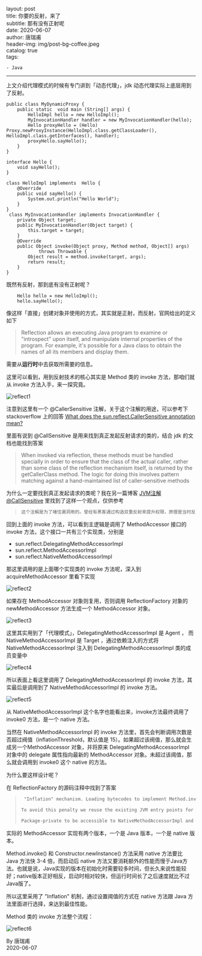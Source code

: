 layout:     post  
title:      你要的反射，来了     
subtitle:   那有没有正射呢     
date:       2020-06-07    
author:     唐瑞甫  
header-img: img/post-bg-coffee.jpeg  
catalog: true  
tags:  

    - Java    

---

上文介绍代理模式的时候有专门讲到「动态代理」，jdk 动态代理实际上底层用到了反射。  

```
public class MyDynamicProxy {
    public static  void main (String[] args) {
        HelloImpl hello = new HelloImpl();
        MyInvocationHandler handler = new MyInvocationHandler(hello);
        Hello proxyHello = (Hello) Proxy.newProxyInstance(HelloImpl.class.getClassLoader(), HelloImpl.class.getInterfaces(), handler);
        proxyHello.sayHello();
    }
}

interface Hello {
    void sayHello();
}

class HelloImpl implements  Hello {
    @Override
    public void sayHello() {
        System.out.println("Hello World");
    }
}
 class MyInvocationHandler implements InvocationHandler {
    private Object target;
    public MyInvocationHandler(Object target) {
        this.target = target;
    }
    @Override
    public Object invoke(Object proxy, Method method, Object[] args)
            throws Throwable {
		Object result = method.invoke(target, args);
        return result;
    }
}
```

既然有反射，那到底有没有正射呢？  

```  
	Hello hello = new HelloImpl();
	hello.sayHello();  
```

像这样「直接」创建对象并使用的方式，其实就是正射，而反射，官网给出的定义如下

> Reflection allows an executing Java program to examine or "introspect" upon itself, and manipulate internal properties of the program. For example, it's possible for a Java class to obtain the names of all its members and display them.

需要从**运行时**中去获取所需要的信息。



这里可以看到，用到反射技术的核心其实是 Method 类的 invoke 方法，那咱们就从 invoke 方法入手，来一探究竟。

![reflect1](/img/image/reflect1.jpg) 

注意到这里有一个 @CallerSensitive 注解，关于这个注解的用途，可以参考下 stackoverflow 上的回答  [What does the sun.reflect.CallerSensitive annotation mean?](https://stackoverflow.com/questions/22626808/what-does-the-sun-reflect-callersensitive-annotation-mean)

里面有说到 @CallSensitive 是用来找到真正发起反射请求的类的，结合 jdk 的文档也能找到答案

> When invoked via reflection, these methods must be handled specially in order to ensure that the class of the actual caller, rather than some class of the reflection mechanism itself, is returned by the getCallerClass method. The logic for doing this involves pattern matching against a hand-maintained list of caller-sensitive methods

为什么一定要找到真正发起请求的类呢？我在另一篇博客 [JVM注解@CallSensitive](https://blog.csdn.net/HEL_WOR/java/article/details/50199797) 里找到了这样一个观点，仅供参考

> ```tex
> 这个注解是为了堵住漏洞用的。曾经有黑客通过构造双重反射来提升权限，原理是当时反射只检查固定深度的调用者的类，看它有没有特权，例如固定看两层的调用者（getCallerClass(2)）。如果我的类本来没足够权限群访问某些信息，那我就可以通过双重反射去达到目的：反射相关的类是有很高权限的，而在 我->反射1->反射2 这样的调用链上，反射2检查权限时看到的是反射1的类，这就被欺骗了，导致安全漏洞。使用CallerSensitive后，getCallerClass不再用固定深度去寻找actual caller（“我”），而是把所有跟反射相关的接口方法都标注上CallerSensitive，搜索时凡看到该注解都直接跳过，这样就有效解决了前面举例的问题
> ```



回到上面的 invoke 方法，可以看到主逻辑是调用了 MethodAccessor 接口的 invoke 方法，这个接口一共有三个实现类，分别是 

- sun.reflect.DelegatingMethodAccessorImpl
- sun.reflect.MethodAccessorImpl
- sun.reflect.NativeMethodAccessorImpl

那这里调用的是上面哪个实现类的 invoke 方法呢，深入到 acquireMethodAccessor 里看下实现

  ![reflect2](/img/image/reflect2.jpg)

如果存在 MethodAccessor 对象则复用，否则调用 ReflectionFactory 对象的 newMethodAccessor 方法生成一个 MethodAccessor 对象。

![reflect3](/img/image/reflect3.jpg)

这里其实用到了「代理模式」，DelegatingMethodAccessorImpl 是 Agent ， 而 NativeMethodAccessorImpl 是 Target ，通过依赖注入的方式将 NativeMethodAccessorImpl 注入到 DelegatingMethodAccessorImpl 类的成员变量中

![reflect4](/img/image/reflect4.jpg)

所以表面上看这里调用了 DelegatingMethodAccessorImpl 的 invoke 方法，其实最后是调用到了 NativeMethodAccessorImpl 的 invoke 方法。

![reflect5](/img/image/reflect5.jpg)

从 NativeMethodAccessorImpl 这个名字也能看出来，invoke方法最终调用了 invoke0 方法，是一个 native 方法。  

当然在 NativeMethodAccessorImpl 的 invoke 方法里，首先会判断调用次数是否超过阀值（inflationThreshold，默认值是 15）。如果超过该阀值，那么就会生成另一个MethodAccessor 对象，并将原来 DelegatingMethodAccessorImpl 对象中的 delegate 属性指向最新的 MethodAccessor 对象。未超过该阈值，那么就会调用到 invoke0 这个 native 的方法。

为什么要这样设计呢？

在 ReflectionFactory 的源码注释中找到了答案

> ```tex
>  "Inflation" mechanism. Loading bytecodes to implement Method.invoke() and Constructor.newInstance() currently costs 3-4x more than an invocation via native code for the first invocation (though subsequent invocations have been benchmarked to be over 20x faster). Unfortunately this cost increases startup time for certain applications that use reflection intensively (but only once per class) to bootstrap themselves.
> 
> To avoid this penalty we reuse the existing JVM entry points for the first few invocations of Methods and Constructors and then switch to the bytecode-based implementations.
> 
> Package-private to be accessible to NativeMethodAccessorImpl and NativeConstructorAccessorImpl
> ```



实际的 MethodAccessor 实现有两个版本，一个是 Java 版本，一个是 native 版本。

Method.invoke() 和 Constructor.newInstance() 方法采用 native 方法要比 Java 方法快 3-4 倍，而启动后 native 方法又要消耗额外的性能而慢于Java方法。也就是说，Java实现的版本在初始化时需要较多时间，但长久来说性能较好；native版本正好相反，启动时相对较快，但运行时间长了之后速度就比不过Java版了。

所以这里采用了 "Inflation" 机制，通过设置阈值的方式在 native 方法跟 Java 方法里面进行选择，来达到最佳性能。

Method 类的 invoke 方法整个流程：

![reflect6](/img/image/reflect6.png)



  By 唐瑞甫  
  2020-06-07